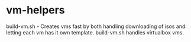 # vm-helpers

build-vm.sh - Creates vms fast by both handling downloading of isos and letting each vm has it own template. build-vm.sh handles virtualbox vms.
